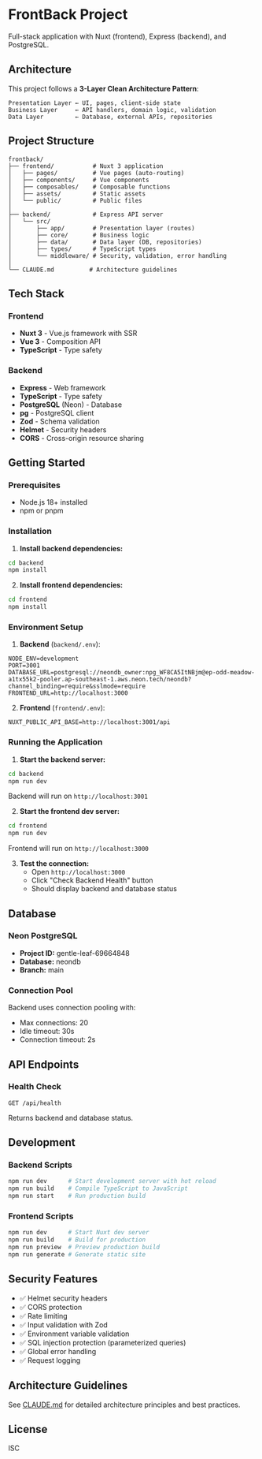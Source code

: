 # FrontBack Project

Full-stack application with Nuxt (frontend), Express (backend), and PostgreSQL.

## Architecture

This project follows a **3-Layer Clean Architecture Pattern**:

```
Presentation Layer ← UI, pages, client-side state
Business Layer     ← API handlers, domain logic, validation
Data Layer         ← Database, external APIs, repositories
```

## Project Structure

```
frontback/
├── frontend/           # Nuxt 3 application
│   ├── pages/          # Vue pages (auto-routing)
│   ├── components/     # Vue components
│   ├── composables/    # Composable functions
│   ├── assets/         # Static assets
│   └── public/         # Public files
│
├── backend/            # Express API server
│   └── src/
│       ├── app/        # Presentation layer (routes)
│       ├── core/       # Business logic
│       ├── data/       # Data layer (DB, repositories)
│       ├── types/      # TypeScript types
│       └── middleware/ # Security, validation, error handling
│
└── CLAUDE.md          # Architecture guidelines
```

## Tech Stack

### Frontend
- **Nuxt 3** - Vue.js framework with SSR
- **Vue 3** - Composition API
- **TypeScript** - Type safety

### Backend
- **Express** - Web framework
- **TypeScript** - Type safety
- **PostgreSQL** (Neon) - Database
- **pg** - PostgreSQL client
- **Zod** - Schema validation
- **Helmet** - Security headers
- **CORS** - Cross-origin resource sharing

## Getting Started

### Prerequisites
- Node.js 18+ installed
- npm or pnpm

### Installation

1. **Install backend dependencies:**
```bash
cd backend
npm install
```

2. **Install frontend dependencies:**
```bash
cd frontend
npm install
```

### Environment Setup

1. **Backend** (`backend/.env`):
```env
NODE_ENV=development
PORT=3001
DATABASE_URL=postgresql://neondb_owner:npg_WF8CA5ItNBjm@ep-odd-meadow-a1tx55k2-pooler.ap-southeast-1.aws.neon.tech/neondb?channel_binding=require&sslmode=require
FRONTEND_URL=http://localhost:3000
```

2. **Frontend** (`frontend/.env`):
```env
NUXT_PUBLIC_API_BASE=http://localhost:3001/api
```

### Running the Application

1. **Start the backend server:**
```bash
cd backend
npm run dev
```
Backend will run on `http://localhost:3001`

2. **Start the frontend dev server:**
```bash
cd frontend
npm run dev
```
Frontend will run on `http://localhost:3000`

3. **Test the connection:**
   - Open `http://localhost:3000`
   - Click "Check Backend Health" button
   - Should display backend and database status

## Database

### Neon PostgreSQL
- **Project ID:** gentle-leaf-69664848
- **Database:** neondb
- **Branch:** main

### Connection Pool
Backend uses connection pooling with:
- Max connections: 20
- Idle timeout: 30s
- Connection timeout: 2s

## API Endpoints

### Health Check
```
GET /api/health
```
Returns backend and database status.

## Development

### Backend Scripts
```bash
npm run dev      # Start development server with hot reload
npm run build    # Compile TypeScript to JavaScript
npm run start    # Run production build
```

### Frontend Scripts
```bash
npm run dev      # Start Nuxt dev server
npm run build    # Build for production
npm run preview  # Preview production build
npm run generate # Generate static site
```

## Security Features

- ✅ Helmet security headers
- ✅ CORS protection
- ✅ Rate limiting
- ✅ Input validation with Zod
- ✅ Environment variable validation
- ✅ SQL injection protection (parameterized queries)
- ✅ Global error handling
- ✅ Request logging

## Architecture Guidelines

See [CLAUDE.md](./CLAUDE.md) for detailed architecture principles and best practices.

## License

ISC
